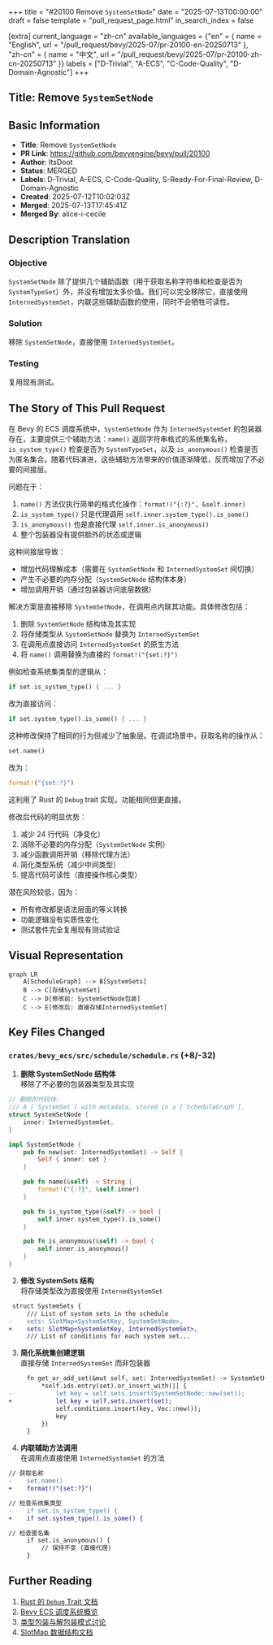 +++
title = "#20100 Remove `SystemSetNode`"
date = "2025-07-13T00:00:00"
draft = false
template = "pull_request_page.html"
in_search_index = false

[extra]
current_language = "zh-cn"
available_languages = {"en" = { name = "English", url = "/pull_request/bevy/2025-07/pr-20100-en-20250713" }, "zh-cn" = { name = "中文", url = "/pull_request/bevy/2025-07/pr-20100-zh-cn-20250713" }}
labels = ["D-Trivial", "A-ECS", "C-Code-Quality", "D-Domain-Agnostic"]
+++

## Title: Remove `SystemSetNode`

## Basic Information
- **Title**: Remove `SystemSetNode`
- **PR Link**: https://github.com/bevyengine/bevy/pull/20100
- **Author**: ItsDoot
- **Status**: MERGED
- **Labels**: D-Trivial, A-ECS, C-Code-Quality, S-Ready-For-Final-Review, D-Domain-Agnostic
- **Created**: 2025-07-12T10:02:03Z
- **Merged**: 2025-07-13T17:45:41Z
- **Merged By**: alice-i-cecile

## Description Translation
### Objective
`SystemSetNode` 除了提供几个辅助函数（用于获取名称字符串和检查是否为 `SystemTypeSet`）外，并没有增加太多价值。我们可以完全移除它，直接使用 `InternedSystemSet`，内联这些辅助函数的使用，同时不会牺牲可读性。

### Solution
移除 `SystemSetNode`，直接使用 `InternedSystemSet`。

### Testing
复用现有测试。

## The Story of This Pull Request

在 Bevy 的 ECS 调度系统中，`SystemSetNode` 作为 `InternedSystemSet` 的包装器存在，主要提供三个辅助方法：`name()` 返回字符串格式的系统集名称，`is_system_type()` 检查是否为 `SystemTypeSet`，以及 `is_anonymous()` 检查是否为匿名集合。随着代码演进，这些辅助方法带来的价值逐渐降低，反而增加了不必要的间接层。

问题在于：
1. `name()` 方法仅执行简单的格式化操作：`format!("{:?}", &self.inner)`
2. `is_system_type()` 只是代理调用 `self.inner.system_type().is_some()`
3. `is_anonymous()` 也是直接代理 `self.inner.is_anonymous()`
4. 整个包装器没有提供额外的状态或逻辑

这种间接层导致：
- 增加代码理解成本（需要在 `SystemSetNode` 和 `InternedSystemSet` 间切换）
- 产生不必要的内存分配（`SystemSetNode` 结构体本身）
- 增加调用开销（通过包装器访问底层数据）

解决方案是直接移除 `SystemSetNode`，在调用点内联其功能。具体修改包括：
1. 删除 `SystemSetNode` 结构体及其实现
2. 将存储类型从 `SystemSetNode` 替换为 `InternedSystemSet`
3. 在调用点直接访问 `InternedSystemSet` 的原生方法
4. 将 `name()` 调用替换为直接的 `format!("{set:?}")`

例如检查系统集类型的逻辑从：
```rust
if set.is_system_type() { ... }
```
改为直接访问：
```rust
if set.system_type().is_some() { ... }
```

这种修改保持了相同的行为但减少了抽象层。在调试场景中，获取名称的操作从：
```rust
set.name()
```
改为：
```rust
format!("{set:?}")
```
这利用了 Rust 的 `Debug` trait 实现，功能相同但更直接。

修改后代码的明显优势：
1. 减少 24 行代码（净变化）
2. 消除不必要的内存分配（`SystemSetNode` 实例）
3. 减少函数调用开销（移除代理方法）
4. 简化类型系统（减少中间类型）
5. 提高代码可读性（直接操作核心类型）

潜在风险较低，因为：
- 所有修改都是语法层面的等义转换
- 功能逻辑没有实质性变化
- 测试套件完全复用现有测试验证

## Visual Representation

```mermaid
graph LR
    A[ScheduleGraph] --> B[SystemSets]
    B --> C[存储SystemSet]
    C --> D[修改前: SystemSetNode包装]
    C --> E[修改后: 直接存储InternedSystemSet]
```

## Key Files Changed

### `crates/bevy_ecs/src/schedule/schedule.rs` (+8/-32)

1. **删除 SystemSetNode 结构体**  
   移除了不必要的包装器类型及其实现

```rust
// 删除的代码块:
/// A [`SystemSet`] with metadata, stored in a [`ScheduleGraph`].
struct SystemSetNode {
    inner: InternedSystemSet,
}

impl SystemSetNode {
    pub fn new(set: InternedSystemSet) -> Self {
        Self { inner: set }
    }

    pub fn name(&self) -> String {
        format!("{:?}", &self.inner)
    }

    pub fn is_system_type(&self) -> bool {
        self.inner.system_type().is_some()
    }

    pub fn is_anonymous(&self) -> bool {
        self.inner.is_anonymous()
    }
}
```

2. **修改 SystemSets 结构**  
   将存储类型改为直接使用 `InternedSystemSet`

```diff
 struct SystemSets {
     /// List of system sets in the schedule
-    sets: SlotMap<SystemSetKey, SystemSetNode>,
+    sets: SlotMap<SystemSetKey, InternedSystemSet>,
     /// List of conditions for each system set...
```

3. **简化系统集创建逻辑**  
   直接存储 `InternedSystemSet` 而非包装器

```diff
     fn get_or_add_set(&mut self, set: InternedSystemSet) -> SystemSetKey {
         *self.ids.entry(set).or_insert_with(|| {
-            let key = self.sets.insert(SystemSetNode::new(set));
+            let key = self.sets.insert(set);
             self.conditions.insert(key, Vec::new());
             key
         })
     }
```

4. **内联辅助方法调用**  
   在调用点直接使用 `InternedSystemSet` 的方法

```diff
// 获取名称
-    set.name()
+    format!("{set:?}")

// 检查系统集类型
-    if set.is_system_type() {
+    if set.system_type().is_some() {

// 检查匿名集
     if set.is_anonymous() {
         // 保持不变 (直接代理)
     }
```

## Further Reading
1. [Rust 的 `Debug` Trait 文档](https://doc.rust-lang.org/std/fmt/trait.Debug.html)
2. [Bevy ECS 调度系统概览](https://bevyengine.org/learn/book/getting-started/ecs/)
3. [类型包装与解包装模式讨论](https://rust-lang.github.io/api-guidelines/type-safety.html)
4. [SlotMap 数据结构文档](https://docs.rs/slotmap/latest/slotmap/)